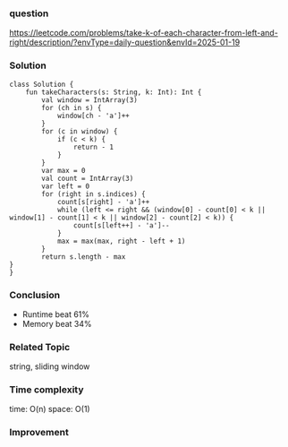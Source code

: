 ### question
https://leetcode.com/problems/take-k-of-each-character-from-left-and-right/description/?envType=daily-question&envId=2025-01-19

### Solution
```
class Solution {
    fun takeCharacters(s: String, k: Int): Int {
        val window = IntArray(3)
        for (ch in s) {
            window[ch - 'a']++
        }
        for (c in window) {
            if (c < k) {
                return - 1
            }
        }
        var max = 0
        val count = IntArray(3)
        var left = 0
        for (right in s.indices) {
            count[s[right] - 'a']++
            while (left <= right && (window[0] - count[0] < k || window[1] - count[1] < k || window[2] - count[2] < k)) {
                count[s[left++] - 'a']--
            }
            max = max(max, right - left + 1)
        }
        return s.length - max
}
}
```

### Conclusion
- Runtime beat 61% 
- Memory beat 34%

### Related Topic
string, sliding window

### Time complexity
time: O(n)
space: O(1)

### Improvement